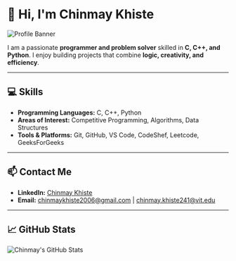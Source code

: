 # 👋 Hi, I'm Chinmay Khiste

![Profile Banner](https://img.shields.io/badge/Status-Active-green)

I am a passionate **programmer and problem solver** skilled in **C, C++, and Python**. I enjoy building projects that combine **logic, creativity, and efficiency**.

---

## 💻 Skills

- **Programming Languages:** C, C++, Python  
- **Areas of Interest:** Competitive Programming, Algorithms, Data Structures  
- **Tools & Platforms:** Git, GitHub, VS Code, CodeShef, Leetcode, GeeksForGeeks  

---

## 📫 Contact Me

- **LinkedIn:** [Chinmay Khiste](https://www.linkedin.com/in/chinmay-khiste-a5592b321)  
- **Email:** [chinmaykhiste2006@gmail.com](mailto:chinmaykhiste2006@gmail.com) | [chinmay.khiste241@vit.edu](mailto:chinmay.khiste241@vit.edu)  

---


## 📈 GitHub Stats

![Chinmay's GitHub Stats](https://github-readme-stats.vercel.app/api?username=chinmaykhiste2006-lgtm&show_icons=true&theme=radical)

